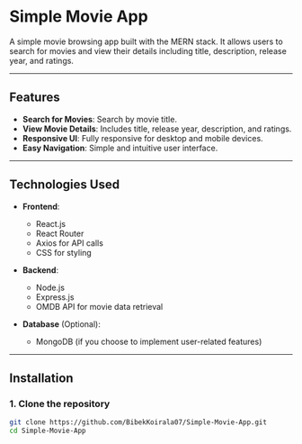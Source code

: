 # Simple Movie App

A simple movie browsing app built with the MERN stack. It allows users to search for movies and view their details including title, description, release year, and ratings.

---

## Features

- **Search for Movies**: Search by movie title.
- **View Movie Details**: Includes title, release year, description, and ratings.
- **Responsive UI**: Fully responsive for desktop and mobile devices.
- **Easy Navigation**: Simple and intuitive user interface.

---

## Technologies Used

- **Frontend**: 
  - React.js
  - React Router
  - Axios for API calls
  - CSS for styling

- **Backend**: 
  - Node.js
  - Express.js
  - OMDB API for movie data retrieval

- **Database** (Optional):
  - MongoDB (if you choose to implement user-related features)

---

## Installation

### 1. Clone the repository

```bash
git clone https://github.com/BibekKoirala07/Simple-Movie-App.git
cd Simple-Movie-App
